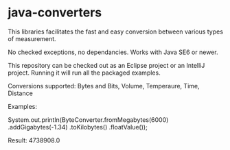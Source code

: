 java-converters
===============

This libraries facilitates the fast and easy conversion between various types of measurement.

No checked exceptions, no dependancies. Works with Java SE6 or newer.

This repository can be checked out as an Eclipse project or an IntelliJ project. Running it will run all the packaged examples.

Conversions supported: Bytes and Bits, Volume, Temperaure, Time, Distance

Examples:

System.out.println(ByteConverter.fromMegabytes(6000)
				.addGigabytes(-1.34)
				.toKilobytes()
				.floatValue());
				
Result: 4738908.0
